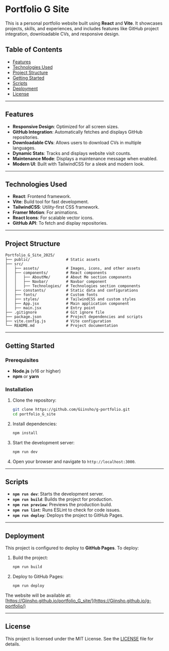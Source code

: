 # Portfolio G Site

This is a personal portfolio website built using **React** and **Vite**. It showcases projects, skills, and experiences, and includes features like GitHub project integration, downloadable CVs, and responsive design.

## Table of Contents

- [Features](#features)
- [Technologies Used](#technologies-used)
- [Project Structure](#project-structure)
- [Getting Started](#getting-started)
- [Scripts](#scripts)
- [Deployment](#deployment)
- [License](#license)

---

## Features

- **Responsive Design**: Optimized for all screen sizes.
- **GitHub Integration**: Automatically fetches and displays GitHub repositories.
- **Downloadable CVs**: Allows users to download CVs in multiple languages.
- **Dynamic Stats**: Tracks and displays website visit counts.
- **Maintenance Mode**: Displays a maintenance message when enabled.
- **Modern UI**: Built with TailwindCSS for a sleek and modern look.

---

## Technologies Used

- **React**: Frontend framework.
- **Vite**: Build tool for fast development.
- **TailwindCSS**: Utility-first CSS framework.
- **Framer Motion**: For animations.
- **React Icons**: For scalable vector icons.
- **GitHub API**: To fetch and display repositories.

---

## Project Structure

```
Portfolio_G_Site_2025/
├── public/                # Static assets
├── src/
│   ├── assets/            # Images, icons, and other assets
│   ├── components/        # React components
│   │   ├── AboutMe/       # About Me section components
│   │   ├── Navbar/        # Navbar component
│   │   ├── Technologies/  # Technologies section components
│   ├── constants/         # Static data and configurations
│   ├── fonts/             # Custom fonts
│   ├── styles/            # TailwindCSS and custom styles
│   ├── App.jsx            # Main application component
│   ├── main.jsx           # Entry point
├── .gitignore             # Git ignore file
├── package.json           # Project dependencies and scripts
├── vite.config.js         # Vite configuration
└── README.md              # Project documentation
```

---

## Getting Started

### Prerequisites

- **Node.js** (v16 or higher)
- **npm** or **yarn**

### Installation

1. Clone the repository:

   ```bash
   git clone https://github.com/Giinsho/g-portfolio.git
   cd portfolio_G_site
   ```

2. Install dependencies:

   ```bash
   npm install
   ```

3. Start the development server:

   ```bash
   npm run dev
   ```

4. Open your browser and navigate to `http://localhost:3000`.

---

## Scripts

- **`npm run dev`**: Starts the development server.
- **`npm run build`**: Builds the project for production.
- **`npm run preview`**: Previews the production build.
- **`npm run lint`**: Runs ESLint to check for code issues.
- **`npm run deploy`**: Deploys the project to GitHub Pages.

---

## Deployment

This project is configured to deploy to **GitHub Pages**. To deploy:

1. Build the project:

   ```bash
   npm run build
   ```

2. Deploy to GitHub Pages:
   ```bash
   npm run deploy
   ```

The website will be available at:  
[https://Giinsho.github.io/portfolio_G_site/](https://Giinsho.github.io/g-portfolio/)

---

## License

This project is licensed under the MIT License. See the [LICENSE](LICENSE) file for details.

```

```
